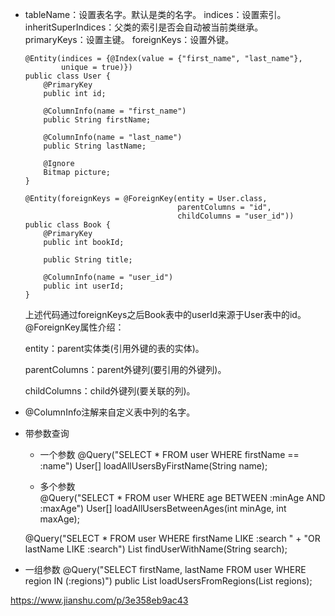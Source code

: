 - tableName：设置表名字。默认是类的名字。
  indices：设置索引。
  inheritSuperIndices：父类的索引是否会自动被当前类继承。
  primaryKeys：设置主键。
  foreignKeys：设置外键。
  
      @Entity(indices = {@Index(value = {"first_name", "last_name"},
              unique = true)})
      public class User {
          @PrimaryKey
          public int id;
      
          @ColumnInfo(name = "first_name")
          public String firstName;
      
          @ColumnInfo(name = "last_name")
          public String lastName;
      
          @Ignore
          Bitmap picture;
      }
      
      @Entity(foreignKeys = @ForeignKey(entity = User.class,
                                        parentColumns = "id",
                                        childColumns = "user_id"))
      public class Book {
          @PrimaryKey
          public int bookId;
      
          public String title;
      
          @ColumnInfo(name = "user_id")
          public int userId;
      }
  
   上述代码通过foreignKeys之后Book表中的userId来源于User表中的id。
   @ForeignKey属性介绍：
   
   entity：parent实体类(引用外键的表的实体)。
   
   parentColumns：parent外键列(要引用的外键列)。
   
   childColumns：child外键列(要关联的列)。
   

- @ColumnInfo注解来自定义表中列的名字。  

- 带参数查询
   - 一个参数
  @Query("SELECT * FROM user WHERE firstName == :name")
         User[] loadAllUsersByFirstName(String name);
         
   - 多个参数      
  @Query("SELECT * FROM user WHERE age BETWEEN :minAge AND :maxAge")
  User[] loadAllUsersBetweenAges(int minAge, int maxAge);

  @Query("SELECT * FROM user WHERE firstName LIKE :search " + "OR lastName LIKE :search")
  List<User> findUserWithName(String search);       
 
 - 一组参数
  @Query("SELECT firstName, lastName FROM user WHERE region IN (:regions)")
     public List<NameTuple> loadUsersFromRegions(List<String> regions);
     
     
https://www.jianshu.com/p/3e358eb9ac43     